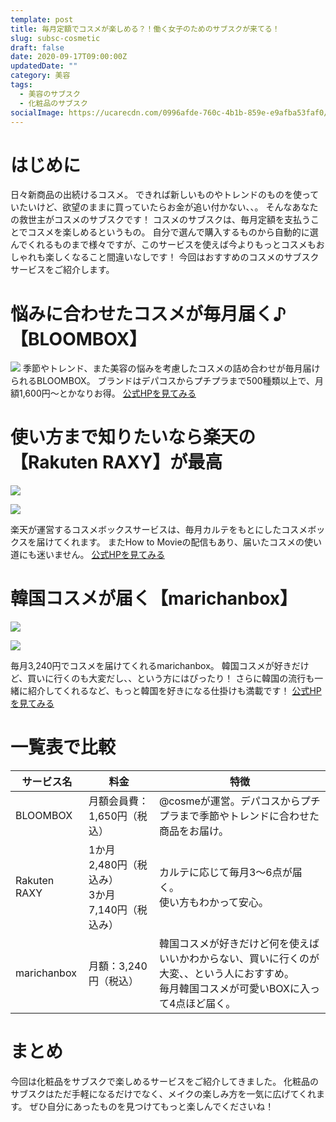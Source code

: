 ```yaml
---
template: post
title: 毎月定額でコスメが楽しめる？！働く女子のためのサブスクが来てる！
slug: subsc-cosmetic
draft: false
date: 2020-09-17T09:00:00Z
updatedDate: ""
category: 美容
tags:
  - 美容のサブスク
  - 化粧品のサブスク
socialImage: https://ucarecdn.com/0996afde-760c-4b1b-859e-e9afba53faf0/CanvaMarbleshelfforcosmeticsstorageinmodernbathroom.jpg
---
```


# はじめに

日々新商品の出続けるコスメ。
できれば新しいものやトレンドのものを使っていたいけど、欲望のままに買っていたらお金が追い付かない、、。
そんなあなたの救世主がコスメのサブスクです！
コスメのサブスクは、毎月定額を支払うことでコスメを楽しめるというもの。
自分で選んで購入するものから自動的に選んでくれるものまで様々ですが、このサービスを使えば今よりもっとコスメもおしゃれも楽しくなること間違いなしです！
今回はおすすめのコスメのサブスクサービスをご紹介します。


# 悩みに合わせたコスメが毎月届く♪【BLOOMBOX】

![](https://ucarecdn.com/eec1e01f-9f69-478b-95e3-83beb12d97ac/202011_box_order_bnr_sp.jpg)
季節やトレンド、また美容の悩みを考慮したコスメの詰め合わせが毎月届けられるBLOOMBOX。
ブランドはデパコスからプチプラまで500種類以上で、月額1,600円～とかなりお得。
[公式HPを見てみる](https://www.cosme.net/bloombox/m/)

# 使い方まで知りたいなら楽天の【Rakuten RAXY】が最高

![](https://ucarecdn.com/810d86ba-43c9-4d7e-a405-051481b0c8ad/S__4202523.jpg)

![](https://ucarecdn.com/ab592ec0-2abe-4e42-acec-e939e66b9921/S__4202522.jpg)

楽天が運営するコスメボックスサービスは、毎月カルテをもとにしたコスメボックスを届けてくれます。
またHow to Movieの配信もあり、届いたコスメの使い道にも迷いません。
[公式HPを見てみる](https://raxy.rakuten.co.jp/)

# 韓国コスメが届く【marichanbox】

![](https://ucarecdn.com/f99d7ea1-6c99-46c7-ba29-4797d5c47b4a/S__4202521.jpg)

![](https://ucarecdn.com/4a2da265-6cb4-4ef7-bb1f-6980e57ca979/S__4202520.jpg)

毎月3,240円でコスメを届けてくれるmarichanbox。
韓国コスメが好きだけど、買いに行くのも大変だし、、という方にはぴったり！
さらに韓国の流行も一緒に紹介してくれるなど、もっと韓国を好きになる仕掛けも満載です！
[公式HPを見てみる](https://marichanbox.jp/)

# 一覧表で比較

| サービス名 | 料金 | 特徴 |
| --- | --- | --- |
| BLOOMBOX | 月額会員費：1,650円（税込） | @cosmeが運営。デパコスからプチプラまで季節やトレンドに合わせた商品をお届け。 |
| Rakuten RAXY | 1か月　2,480円（税込み）<br>3か月　7,140円（税込み） | カルテに応じて毎月3～6点が届く。<br>使い方もわかって安心。 |
| marichanbox | 月額：3,240円（税込） | 韓国コスメが好きだけど何を使えばいいかわからない、買いに行くのが大変、、という人におすすめ。<br>毎月韓国コスメが可愛いBOXに入って4点ほど届く。 |

# まとめ

今回は化粧品をサブスクで楽しめるサービスをご紹介してきました。
化粧品のサブスクはただ手軽になるだけでなく、メイクの楽しみ方を一気に広げてくれます。
ぜひ自分にあったものを見つけてもっと楽しんでくださいね！
